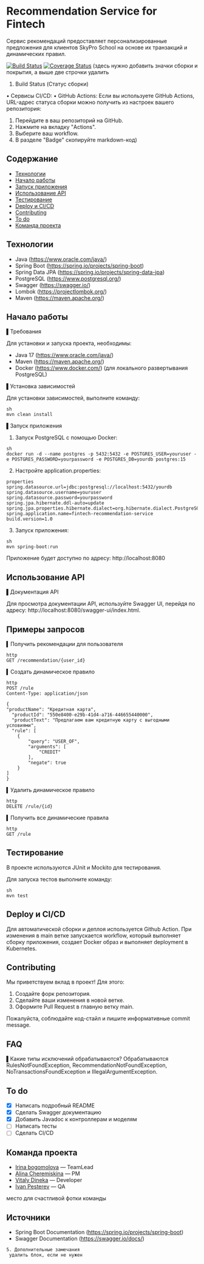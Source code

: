 # Recommendation Service for Fintech

Сервис рекомендаций предоставляет персонализированные предложения для клиентов SkyPro School на основе их транзакций и
динамических правил.

[![Build Status](https://travis-ci.org/joemccann/dillinger.svg?branch=master)](https://travis-ci.org/joemccann/dillinger)
[![Coverage Status](https://coveralls.io/repos/github/joemccann/dillinger/badge.svg?branch=master)](https://coveralls.io/github/joemccann/dillinger?branch=master)
(здесь нужно добавить значки сборки и покрытия, а выше две строчки удалить

1. Build Status (Статус сборки)

• Сервисы CI/CD:
• GitHub Actions: Если вы используете GitHub Actions, URL-адрес статуса сборки можно получить из настроек вашего
репозитория:

1. Перейдите в ваш репозиторий на GitHub.
2. Нажмите на вкладку "Actions".
3. Выберите ваш workflow.
4. В разделе "Badge" скопируйте markdown-код)

## Содержание

- [Технологии](#технологии)
- [Начало работы](#начало-работы)
- [Запуск приложения](#запуск-приложения)
- [Использование API](#использование-api)
- [Тестирование](#тестирование)
- [Deploy и CI/CD](#deploy-и-cicd)
- [Contributing](#contributing)
- [To do](#to-do)
- [Команда проекта](#команда-проекта)

## Технологии

- Java (https://www.oracle.com/java/)
- Spring Boot (https://spring.io/projects/spring-boot)
- Spring Data JPA (https://spring.io/projects/spring-data-jpa)
- PostgreSQL (https://www.postgresql.org/)
- Swagger (https://swagger.io/)
- Lombok (https://projectlombok.org/)
- Maven (https://maven.apache.org/)

## Начало работы

▌Требования

Для установки и запуска проекта, необходимы:

- Java 17 (https://www.oracle.com/java/)
- Maven (https://maven.apache.org/)
- Docker (https://www.docker.com/) (для локального развертывания PostgreSQL)

▌Установка зависимостей

Для установки зависимостей, выполните команду:

```
sh
mvn clean install
```

▌Запуск приложения

1. Запуск PostgreSQL с помощью Docker:

```
sh
docker run -d --name postgres -p 5432:5432 -e POSTGRES_USER=youruser -e POSTGRES_PASSWORD=yourpassword -e POSTGRES_DB=yourdb postgres:15
```

2. Настройте application.properties:

```
properties
spring.datasource.url=jdbc:postgresql://localhost:5432/yourdb
spring.datasource.username=youruser
spring.datasource.password=yourpassword
spring.jpa.hibernate.ddl-auto=update
spring.jpa.properties.hibernate.dialect=org.hibernate.dialect.PostgreSQLDialect
spring.application.name=fintech-recommendation-service
build.version=1.0
```

3. Запуск приложения:

```
sh
mvn spring-boot:run

```

Приложение будет доступно по адресу: http://localhost:8080

## Использование API

▌Документация API

Для просмотра документации API, используйте Swagger UI, перейдя по адресу: http://localhost:8080/swagger-ui/index.html.

## Примеры запросов

▍Получить рекомендации для пользователя

```
http
GET /recommendation/{user_id}
```

▍Создать динамическое правило

```
http
POST /rule
Content-Type: application/json

{
"productName": "Кредитная карта",
  "productId": "550e8400-e29b-41d4-a716-446655440000",
  "productText": "Предлагаем вам кредитную карту с выгодными условиями",
  "rule": [
    {
        "query": "USER_OF",
        "arguments": [
            "CREDIT"
        ],
        "negate": true
    }
]
}
```

▍Удалить динамическое правило

```
http
DELETE /rule/{id}

```

▍Получить все динамические правила

```
http
GET /rule
```

## Тестирование

В проекте используются JUnit и Mockito для тестирования.

Для запуска тестов выполните команду:

```
sh
mvn test
```

## Deploy и CI/CD

Для автоматической сборки и деплоя используется Github Action.
При изменения в main ветке запускается workflow, который выполняет сборку приложения, создает Docker образ и выполняет
deployment в Kubernetes.

## Contributing

Мы приветствуем вклад в проект!
Для этого:

1. Создайте форк репозитория.
2. Сделайте ваши изменения в новой ветке.
3. Оформите Pull Request в главную ветку main.

Пожалуйста, соблюдайте код-стайл и пишите информативные commit message.

## FAQ

▌Какие типы исключений обрабатываются?
Обрабатываются RulesNotFoundException, RecommendationNotFoundException, NoTransactionsFoundException и
IllegalArgumentException.

## To do

- [x] Написать подробный README
- [x] Сделать Swagger документацию
- [x] Добавить Javadoc к контроллерам и моделям
- [ ] Написать тесты
- [ ] Сделать CI/CD

## Команда проекта

- [Irina bogomolova](https://github.com/samka-bogomola-02) — TeamLead
- [Alina Cheremiskina](https://github.com/linskay) — PM
- [Vitaly Dineka](https://github.com/Rafnes) — Developer
- [Ivan Pesterev](https://github.com/gface34rus) — QA

место для счастливой фотки команды

## Источники

- Spring Boot Documentation (https://spring.io/projects/spring-boot)
- Swagger Documentation (https://swagger.io/docs/)

```
5. Дополнительные замечания
 удалить блок, если не нужен  
